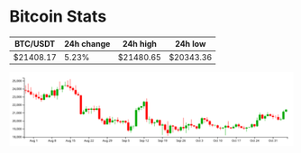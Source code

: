 # Bitcoin Stats

BTC/USDT|24h change|24h high|24h low|
|---|---|---|---|
|$21408.17|5.23%|$21480.65|$20343.36|

<img src="./chart.svg">
